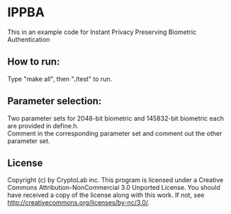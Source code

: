 # IPPBA
This in an example code for Instant Privacy Preserving Biometric Authentication

## How to run:
Type "make all", then "./test" to run.

## Parameter selection: 
Two parameter sets for 2048-bit biometric and 145832-bit biometric each are provided in define.h.  
Comment in the corresponding parameter set and comment out the other parameter set.


## License
Copyright (c) by CryptoLab inc. This program is licensed under a Creative Commons Attribution-NonCommercial 3.0 Unported License. You should have received a copy of the license along with this work. If not, see http://creativecommons.org/licenses/by-nc/3.0/.
